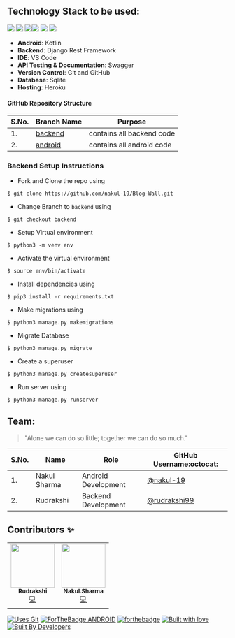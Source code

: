 ## Technology Stack to be used:

<img src="https://img.shields.io/badge/python%20-%2314354C.svg?&style=for-the-badge&logo=python&logoColor=white"/> <img src="https://img.shields.io/badge/django%20-%23092E20.svg?&style=for-the-badge&logo=django&logoColor=white"/>  <img src="https://img.shields.io/badge/markdown-%23000000.svg?&style=for-the-badge&logo=markdown&logoColor=white"/><img src="https://img.shields.io/badge/github%20-%23121011.svg?&style=for-the-badge&logo=github&logoColor=white"/> <img src="https://img.shields.io/badge/sqlite-0B96B2?style=for-the-badge&logo=sqlite&logoColor=white"/> <img src="https://img.shields.io/badge/Heroku-430098?style=for-the-badge&logo=heroku&logoColor=white"/>


- **Android**: Kotlin
- **Backend**: Django Rest Framework
- **IDE**: VS Code
- **API Testing & Documentation**: Swagger
- **Version Control**: Git and GitHub
- **Database**: Sqlite
- **Hosting**: Heroku

#### GitHub Repository Structure

| S.No. | Branch Name | Purpose |
| --------------- | --------------- | --------------- |
| 1. | [backend](https://github.com/nakul-19/Blog-Wall/tree/backend) | contains all backend code |
| 2. | [android](https://github.com/nakul-19/Blog-Wall/tree/android) | contains all android code |


### Backend Setup Instructions

- Fork and Clone the repo using
```
$ git clone https://github.com/nakul-19/Blog-Wall.git
```
- Change Branch to `backend` using 
```
$ git checkout backend
```
- Setup Virtual environment
```
$ python3 -m venv env
```
- Activate the virtual environment
```
$ source env/bin/activate
```
- Install dependencies using
```
$ pip3 install -r requirements.txt
```
- Make migrations using
```
$ python3 manage.py makemigrations
```
- Migrate Database
```
$ python3 manage.py migrate
```
- Create a superuser
```
$ python3 manage.py createsuperuser
```
- Run server using
```
$ python3 manage.py runserver
``` 
## Team:

> "Alone we can do so little; together we can do so much."

| S.No. | Name | Role | GitHub Username:octocat: |
| --------------- | --------------- | --------------- | --------------- |
| 1. | Nakul Sharma | Android Development | [@nakul-19](https://github.com/nakul-19) |
| 2. | Rudrakshi | Backend Development| [@rudrakshi99](https://github.com/rudrakshi99)  |


## Contributors ✨

<table>
  <tbody><tr>
    <td align="center"><a href="https://github.com/rudrakshi99"><img alt="" src="https://avatars.githubusercontent.com/rudrakshi99" width="100px;"><br><sub><b>Rudrakshi</b></sub></a><br><a href="https://github.com/nakul-19/Blog-Wall/commits/backend?author=rudrakshi99" title="Code">💻</a></td>
    <td align="center"><a href="https://github.com/nakul-19"><img alt="" src="https://avatars.githubusercontent.com/nakul-19" width="100px;"><br><sub><b>Nakul Sharma</b></sub></a><br><a href="https://github.com/nakul-19/Blog-Wall/commits?author=nakul-19" title="Code">💻</a></td>
  </tr>
</tbody></table>

[![Uses Git](https://forthebadge.com/images/badges/uses-git.svg)](https://github.com/nakul-19/Blog-Wall) 
[![ForTheBadge ANDROID](https://forthebadge.com/images/badges/built-for-android.svg)](https://github.com/nakul-19/Blog-Wall)
[![forthebadge](https://forthebadge.com/images/badges/made-with-python.svg)](https://github.com/nakul-19/Blog-Wall)
[![Built with love](https://forthebadge.com/images/badges/built-with-love.svg)](https://github.com/nakul-19/Blog-Wall) [![Built By Developers](https://forthebadge.com/images/badges/built-by-developers.svg)](https://github.com/nakul-19/Blog-Wall) 
